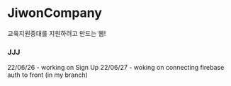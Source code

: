 # JiwonCompany

교육지원중대를 지원하려고 만드는 웹!

### JJJ
22/06/26 - working on Sign Up
22/06/27 - woking on connecting firebase auth to front (in my branch)